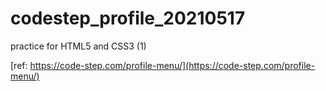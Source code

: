 # codestep_profile_20210517
practice for HTML5 and CSS3 (1)

[ref: https://code-step.com/profile-menu/](https://code-step.com/profile-menu/)
